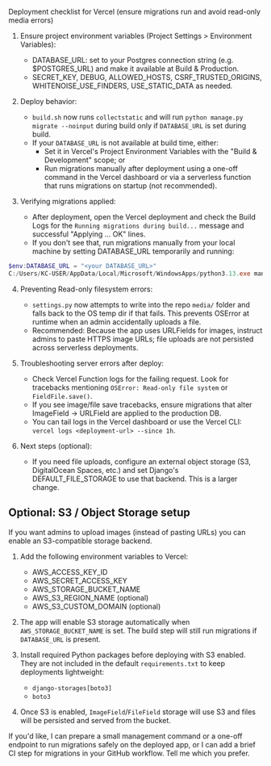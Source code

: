 Deployment checklist for Vercel (ensure migrations run and avoid read-only media errors)

1) Ensure project environment variables (Project Settings > Environment Variables):
   - DATABASE_URL: set to your Postgres connection string (e.g. $POSTGRES_URL) and make it available at Build & Production.
   - SECRET_KEY, DEBUG, ALLOWED_HOSTS, CSRF_TRUSTED_ORIGINS, WHITENOISE_USE_FINDERS, USE_STATIC_DATA as needed.

2) Deploy behavior:
   - `build.sh` now runs `collectstatic` and will run `python manage.py migrate --noinput` during build only if `DATABASE_URL` is set during build.
   - If your `DATABASE_URL` is not available at build time, either:
     * Set it in Vercel's Project Environment Variables with the "Build & Development" scope; or
     * Run migrations manually after deployment using a one-off command in the Vercel dashboard or via a serverless function that runs migrations on startup (not recommended).

3) Verifying migrations applied:
   - After deployment, open the Vercel deployment and check the Build Logs for the `Running migrations during build...` message and successful "Applying ... OK" lines.
   - If you don't see that, run migrations manually from your local machine by setting DATABASE_URL temporarily and running:

```powershell
$env:DATABASE_URL = "<your DATABASE_URL>"
C:/Users/KC-USER/AppData/Local/Microsoft/WindowsApps/python3.13.exe manage.py migrate --noinput
```

4) Preventing Read-only filesystem errors:
   - `settings.py` now attempts to write into the repo `media/` folder and falls back to the OS temp dir if that fails. This prevents OSError at runtime when an admin accidentally uploads a file.
   - Recommended: Because the app uses URLFields for images, instruct admins to paste HTTPS image URLs; file uploads are not persisted across serverless deployments.

5) Troubleshooting server errors after deploy:
   - Check Vercel Function logs for the failing request. Look for tracebacks mentioning `OSError: Read-only file system` or `FieldFile.save()`.
   - If you see image/file save tracebacks, ensure migrations that alter ImageField -> URLField are applied to the production DB.
   - You can tail logs in the Vercel dashboard or use the Vercel CLI: `vercel logs <deployment-url> --since 1h`.

6) Next steps (optional):
   - If you need file uploads, configure an external object storage (S3, DigitalOcean Spaces, etc.) and set Django's DEFAULT_FILE_STORAGE to use that backend. This is a larger change.

Optional: S3 / Object Storage setup
----------------------------------
If you want admins to upload images (instead of pasting URLs) you can enable an S3-compatible storage backend.

1) Add the following environment variables to Vercel:
   - AWS_ACCESS_KEY_ID
   - AWS_SECRET_ACCESS_KEY
   - AWS_STORAGE_BUCKET_NAME
   - AWS_S3_REGION_NAME (optional)
   - AWS_S3_CUSTOM_DOMAIN (optional)

2) The app will enable S3 storage automatically when `AWS_STORAGE_BUCKET_NAME` is set. The build step will still run migrations if `DATABASE_URL` is present.

3) Install required Python packages before deploying with S3 enabled. They are not included in the default `requirements.txt` to keep deployments lightweight:
   - `django-storages[boto3]`
   - `boto3`

4) Once S3 is enabled, `ImageField`/`FileField` storage will use S3 and files will be persisted and served from the bucket.

If you'd like, I can prepare a small management command or a one-off endpoint to run migrations safely on the deployed app, or I can add a brief CI step for migrations in your GitHub workflow. Tell me which you prefer.
